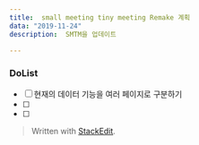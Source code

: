 ```yaml
---
title:  small meeting tiny meeting Remake 계획
data: "2019-11-24"
description:  SMTM을 업데이트

---
```

### DoList
 
 - [ ]  현재의 데이터 기능을 여러 페이지로 구분하기
 - [ ]   
 - [ ]  
  

> Written with [StackEdit](https://stackedit.io/).
<!--stackedit_data:
eyJoaXN0b3J5IjpbMTcyNzg4MzIyN119
-->